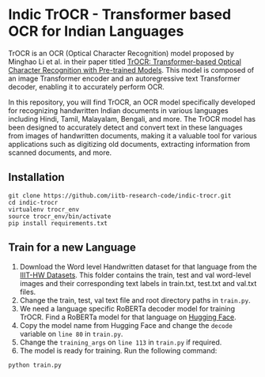 # Indic TrOCR - Transformer based OCR for Indian Languages

TrOCR is an OCR (Optical Character Recognition) model proposed by Minghao Li et al. in their paper titled <a href="https://arxiv.org/abs/2109.10282">TrOCR: Transformer-based Optical Character Recognition with Pre-trained Models</a>. This model is composed of an image Transformer encoder and an autoregressive text Transformer decoder, enabling it to accurately perform OCR.

In this repository, you will find TrOCR, an OCR model specifically developed for recognizing handwritten Indian documents in various languages including Hindi, Tamil, Malayalam, Bengali, and more. The TrOCR model has been designed to accurately detect and convert text in these languages from images of handwritten documents, making it a valuable tool for various applications such as digitizing old documents, extracting information from scanned documents, and more.

## Installation

```
git clone https://github.com/iitb-research-code/indic-trocr.git
cd indic-trocr
virtualenv trocr_env
source trocr_env/bin/activate
pip install requirements.txt
```

## Train for a new Language

1. Download the Word level Handwritten dataset for that language from the [IIIT-HW Datasets](http://cvit.iiit.ac.in/research/projects/cvit-projects/indic-hw-data). This folder contains the train, test and val word-level images and their corresponding text labels in train.txt, test.txt and val.txt files.
2. Change the train, test, val text file and root directory paths in ``train.py``.
3. We need a language specific RoBERTa decoder model for training TrOCR. Find a RoBERTa model for that language on [Hugging Face](http://huggingface.co).
4. Copy the model name from Hugging Face and change the ``decode`` variable on ``line 80`` in ``train.py``.
5. Change the ``training_args`` on ``line 113`` in ``train.py`` if required.
6. The model is ready for training. Run the following command:
```
python train.py
```



